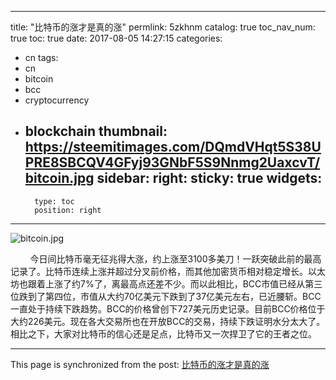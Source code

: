 
---
title: "比特币的涨才是真的涨"
permlink: 5zkhnm
catalog: true
toc_nav_num: true
toc: true
date: 2017-08-05 14:27:15
categories:
- cn
tags:
- cn
- bitcoin
- bcc
- cryptocurrency
- blockchain
thumbnail: https://steemitimages.com/DQmdVHqt5S38UPRE8SBCQV4GFyj93GNbF5S9Nnmg2UaxcvT/bitcoin.jpg
sidebar:
    right:
        sticky: true
widgets:
    -
        type: toc
        position: right
---


![bitcoin.jpg](https://steemitimages.com/DQmdVHqt5S38UPRE8SBCQV4GFyj93GNbF5S9Nnmg2UaxcvT/bitcoin.jpg)

&nbsp;&nbsp;&nbsp;&nbsp;&nbsp;&nbsp;&nbsp;&nbsp;今日间比特币毫无征兆得大涨，约上涨至3100多美刀！一跃突破此前的最高记录了。比特币连续上涨并超过分叉前价格，而其他加密货币相对稳定增长。以太坊也跟着上涨了约7%了，离最高点还差不少。而以此相比，BCC市值已经从第三位跌到了第四位，市值从大约70亿美元下跌到了37亿美元左右，已近腰斩。BCC一直处于持续下跌趋势。BCC的价格曾创下727美元历史记录。目前BCC价格位于大约226美元。现在各大交易所也在开放BCC的交易，持续下跌证明水分太大了。相比之下，大家对比特币的信心还是足点，比特币又一次捍卫了它的王者之位。

- - -

This page is synchronized from the post: [比特币的涨才是真的涨](https://steemit.com/@lemooljiang/5zkhnm)
